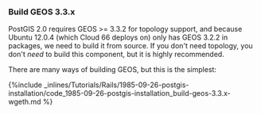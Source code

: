 <!--  usedin: [ _rails/Tutorials/1985-09-26-postgis-installation.md] -->


### Build GEOS 3.3.x
PostGIS 2.0 requires GEOS >= 3.3.2 for topology support, and because Ubuntu 12.0.4 (which Cloud 66 deploys on) only has GEOS 3.2.2 in packages, we need to build it from source. If you don't need topology, you don't *need* to build this component, but it is highly recommended.

There are many ways of building GEOS, but this is the simplest:



{%include _inlines/Tutorials/Rails/1985-09-26-postgis-installation/code_1985-09-26-postgis-installation_build-geos-3.3.x-wgeth.md %}




